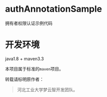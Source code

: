# authAnnotationSample
拥有者权限认证示例代码

# 开发环境
java1.8 + maven3.3

本项目属于标准的`maven`项目。

转载请标明原作者：
> 河北工业大学梦云智开发团队。
